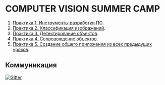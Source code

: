 # COMPUTER VISION SUMMER CAMP

  1. [Практика 1. Инструменты разработки ПО](docs/README_1.md).
  1. [Практика 2. Классификация изображений](docs/README_2.md).
  1. [Практика 3. Детектирование объектов](docs/README_3.md).
  1. [Практика 4. Сопровождение объектов](docs/README_4.md).
  1. [Практика 5. Создание общего приложения из всех
  предыдущих уроков](docs/README_5.md).

## Коммуникация

[![Gitter](https://badges.gitter.im/CV-SUMMER-CAMP/community.svg)](https://gitter.im/CV-SUMMER-CAMP/community?utm_source=badge&utm_medium=badge&utm_campaign=pr-badge)


